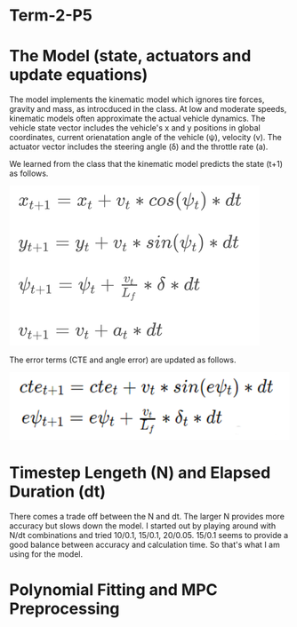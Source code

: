 # Term-2-P5
# The Model (state, actuators and update equations)
The model implements the kinematic model which ignores tire forces, gravity and mass, as introcduced in the class. At low and moderate speeds, kinematic models often approximate the actual vehicle dynamics. The vehicle state vector includes the vehicle's x and y positions in global coordinates, current orienatation angle of the vehicle (ψ), velocity (v). The actuator vector includes the steering angle (δ) and the throttle rate (a). 

We learned from the class that the kinematic model predicts the state (t+1) as follows. 

![equations](./Kinematic.png)

The error terms (CTE and angle error) are updated as follows. 

![equations](./CTE.png)

# Timestep Lengeth (N) and Elapsed Duration (dt)
There comes a trade off between the N and dt. The larger N provides more accuracy but slows down the model. I started out by playing around with N/dt combinations and tried 10/0.1, 15/0.1, 20/0.05. 15/0.1 seems to provide a good balance between accuracy and calculation time. So that's what I am using for the model.

# Polynomial Fitting and MPC Preprocessing

